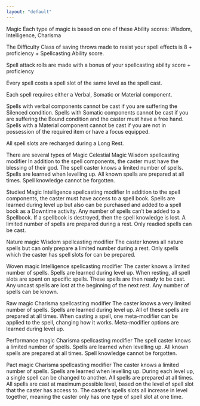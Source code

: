 ```yaml
---
layout: "default"
---
```


Magic
Each type of magic is based on one of these Ability scores: Wisdom, Intelligence, Charisma

The Difficulty Class of saving throws made to resist your spell effects is 8 + proficiency + Spellcasting Ability score.

Spell attack rolls are made with a bonus of your spellcasting ability score + proficiency

Every spell costs a spell slot of the same level as the spell cast.

Each spell requires either a Verbal, Somatic or Material component.

Spells with verbal components cannot be cast if you are suffering the Silenced condition.
Spells with Somatic components cannot be cast if you are suffering the Bound condition and the caster must have a free hand.
Spells with a Material component cannot be cast if you are not in possession of the required item or have a focus equipped.

All spell slots are recharged during a Long Rest.

There are several types of Magic
Celestial Magic
Wisdom spellcasting modifier
In addition to the spell components, the caster must have the blessing of their god. The spell caster knows a limited number of spells. Spells are learned when levelling up. All known spells are prepared at all times. Spell knowledge cannot be forgotten.

Studied Magic
Intelligence spellcasting modifier
In addition to the spell components, the caster must have access to a spell book. Spells are learned during level up but also can be purchased and added to a spell book as a Downtime activity. Any number of spells can’t be added to a Spellbook. If a spellbook is destroyed, then the spell knowledge is lost. A limited number of spells are prepared during a rest. Only readied spells can be cast.

Nature magic
Wisdom spellcasting modifier
The caster knows all nature spells but can only prepare a limited number during a rest. Only spells which the caster has spell slots for can be prepared.

Woven magic
Intelligence spellcasting modifier
The caster knows a limited number of spells. Spells are learned during level up. When resting, all spell slots are spent on specific spells. These spells are then ready to be cast. Any uncast spells are lost at the beginning of the next rest. Any number of spells can be known.

Raw magic
Charisma spellcasting modifier
The caster knows a very limited number of spells. Spells are learned during level up. All of these spells are prepared at all times. When casting a spell, one meta-modifier can be applied to the spell, changing how it works. Meta-modifier options are learned during level up.

Performance magic
Charisma spellcasting modifier
The spell caster knows a limited number of spells. Spells are learned when levelling up. All known spells are prepared at all times. Spell knowledge cannot be forgotten.

Pact magic
Charisma spellcasting modifier
The caster knows a limited number of spells. Spells are learned when levelling up. During each level up, a single spell can be changed to another. All spells are prepared at all times. All spells are cast at maximum possible level, based on the level of spell slot that the caster has access to. The caster’s spells slots all increase in level together, meaning the caster only has one type of spell slot at one time.
